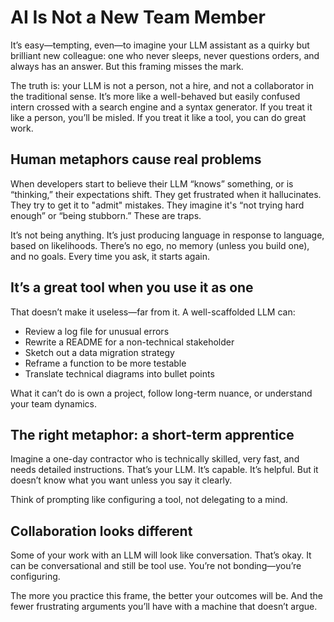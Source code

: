 # AI Is Not a New Team Member

It’s easy—tempting, even—to imagine your LLM assistant as a quirky but brilliant new colleague: one who never sleeps, never questions orders, and always has an answer. But this framing misses the mark.

The truth is: your LLM is not a person, not a hire, and not a collaborator in the traditional sense. It’s more like a well-behaved but easily confused intern crossed with a search engine and a syntax generator. If you treat it like a person, you’ll be misled. If you treat it like a tool, you can do great work.

## Human metaphors cause real problems

When developers start to believe their LLM “knows” something, or is “thinking,” their expectations shift. They get frustrated when it hallucinates. They try to get it to "admit" mistakes. They imagine it's “not trying hard enough” or “being stubborn.” These are traps.

It’s not being anything. It’s just producing language in response to language, based on likelihoods. There’s no ego, no memory (unless you build one), and no goals. Every time you ask, it starts again.

## It’s a great tool when you use it as one

That doesn’t make it useless—far from it. A well-scaffolded LLM can:

- Review a log file for unusual errors
- Rewrite a README for a non-technical stakeholder
- Sketch out a data migration strategy
- Reframe a function to be more testable
- Translate technical diagrams into bullet points

What it can’t do is own a project, follow long-term nuance, or understand your team dynamics.

## The right metaphor: a short-term apprentice

Imagine a one-day contractor who is technically skilled, very fast, and needs detailed instructions. That’s your LLM. It’s capable. It’s helpful. But it doesn’t know what you want unless you say it clearly.

Think of prompting like configuring a tool, not delegating to a mind.

## Collaboration looks different

Some of your work with an LLM will look like conversation. That’s okay. It can be conversational and still be tool use. You’re not bonding—you’re configuring.

The more you practice this frame, the better your outcomes will be. And the fewer frustrating arguments you’ll have with a machine that doesn’t argue.
